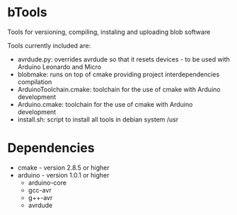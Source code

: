 bTools
======

Tools for versioning, compiling, instaling and uploading blob software

Tools currently included are:

- avrdude.py: overrides avrdude so that it resets devices - to be used with Arduino Leonardo and Micro
- blobmake: runs on top of cmake providing project interdependencies compilation
- ArduinoToolchain.cmake: toolchain for the use of cmake with Arduino development
- Arduino.cmake: toolchain for the use of cmake with Arduino development
- install.sh: script to install all tools in debian system /usr

Dependencies
============

- cmake - version 2.8.5 or higher
- arduino - version 1.0.1 or higher
  - arduino-core
  - gcc-avr 
  - g++-avr 
  - avrdude
